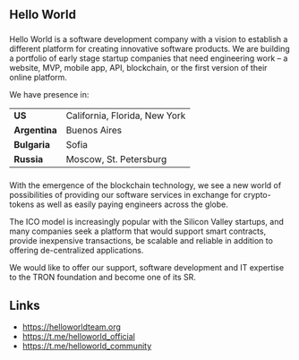 ## Hello World

###
Hello World is a software development company with a vision to establish a different platform for creating innovative software products. We are building a portfolio of early stage startup companies that need engineering work – a website, MVP, mobile app, API, blockchain, or the first version of their online platform.

We have presence in:

| | |
|:--------|-------|
|**US**| California, Florida, New York |
|**Argentina**       | Buenos Aires |
|**Bulgaria** | Sofia |
|**Russia** | Moscow, St. Petersburg|

###
With the emergence of the blockchain technology, we see a new world of possibilities of providing our software services in exchange for crypto-tokens as well as easily paying engineers across the globe.

Тhe ICO model is increasingly popular with the Silicon Valley startups, and many companies seek a platform that would support smart contracts, provide inexpensive transactions, be scalable and reliable in addition to offering de-centralized applications.

We would like to offer our support, software development and IT expertise to the TRON foundation and become one of its SR.

## Links

* https://helloworldteam.org
* https://t.me/helloworld_official
* https://t.me/helloworld_community